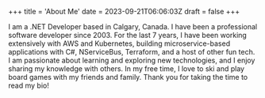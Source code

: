 +++
title = 'About Me'
date = 2023-09-21T06:06:03Z
draft = false
+++

I am a .NET Developer based in Calgary, Canada. I have been a professional software developer since 2003. For the last 7 years, I have been working extensively with AWS and Kubernetes, building microservice-based applications with C#, NServiceBus, Terraform, and a host of other fun tech. I am passionate about learning and exploring new technologies, and I enjoy sharing my knowledge with others. In my free time, I love to ski and play board games with my friends and family. Thank you for taking the time to read my bio!
